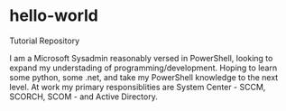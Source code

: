 # hello-world
Tutorial Repository

I am a Microsoft Sysadmin reasonably versed in PowerShell, looking to expand my understading of programming/development.  Hoping to learn some python, some .net, and take my PowerShell knowledge to the next level.  At work my primary responsiblities are System Center - SCCM, SCORCH, SCOM - and Active Directory.  
